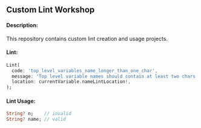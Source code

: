 ## Custom Lint Workshop

#### Description:

This repository contains custom lint creation and usage projects.

#### Lint:

```dart
Lint(
  code: 'top_level_variables_name_longer_than_one_char',
  message: 'Top level variable names should contain at least two chars',
  location: currentVariable.nameLintLocation!,
);
```
#### Lint Usage:

```dart
String? n;    // invalid
String? name; // valid
```